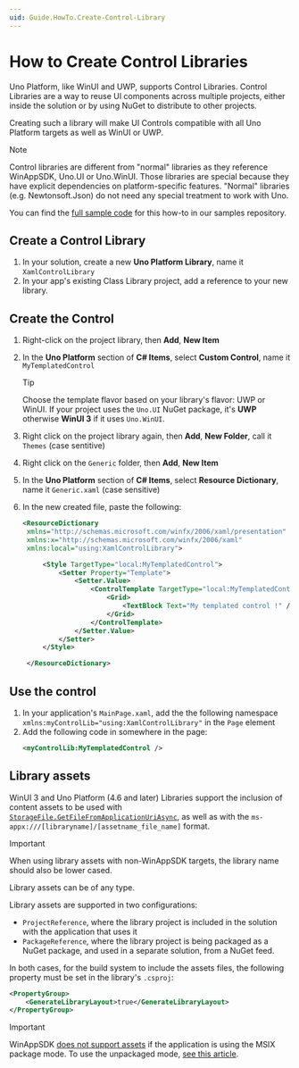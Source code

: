 ```yaml
---
uid: Guide.HowTo.Create-Control-Library
---
```

# How to Create Control Libraries

Uno Platform, like WinUI and UWP, supports Control Libraries. Control Libraries are a way to reuse UI components across multiple projects, either inside the solution or by using NuGet to distribute to other projects.

Creating such a library will make UI Controls compatible with all Uno Platform targets as well as WinUI or UWP.

> [!NOTE]
> Control libraries are different from "normal" libraries as they reference WinAppSDK, Uno.UI or Uno.WinUI. Those libraries are special because they have explicit dependencies on platform-specific features. "Normal" libraries (e.g. Newtonsoft.Json) do not need any special treatment to work with Uno.

You can find the [full sample code](https://github.com/unoplatform/Uno.Samples/blob/master/UI/ControlLibrary) for this how-to in our samples repository.

## Create a Control Library

1. In your solution, create a new **Uno Platform Library**, name it `XamlControlLibrary`
1. In your app's existing Class Library project, add a reference to your new library.

## Create the Control
1. Right-click on the project library, then **Add**, **New Item**
1. In the **Uno Platform** section of **C# Items**, select **Custom Control**, name it `MyTemplatedControl`
   > [!TIP]
   > Choose the template flavor based on your library's flavor: UWP or WinUI. If your project uses the `Uno.UI` NuGet package, it's **UWP** otherwise **WinUI 3** if it uses `Uno.WinUI`.

1. Right click on the project library again, then **Add**, **New Folder**, call it `Themes` (case sentitive)
1. Right click on the `Generic` folder, then **Add**, **New Item**
1. In the **Uno Platform** section of **C# Items**, select **Resource Dictionary**, name it `Generic.xaml` (case sensitive)
1. In the new created file, paste the following:
   ```xml
   <ResourceDictionary
    xmlns="http://schemas.microsoft.com/winfx/2006/xaml/presentation"
    xmlns:x="http://schemas.microsoft.com/winfx/2006/xaml"
    xmlns:local="using:XamlControlLibrary">

        <Style TargetType="local:MyTemplatedControl">
            <Setter Property="Template">
                <Setter.Value>
                    <ControlTemplate TargetType="local:MyTemplatedControl">
                        <Grid>
                            <TextBlock Text="My templated control !" />
                        </Grid>
                    </ControlTemplate>
                </Setter.Value>
            </Setter>
        </Style>

    </ResourceDictionary>
   ```

## Use the control

1. In your application's `MainPage.xaml`, add the the following namespace `xmlns:myControlLib="using:XamlControlLibrary"` in the `Page` element
2. Add the following code in somewhere in the page:
   ```xml
   <myControlLib:MyTemplatedControl />
   ```

## Library assets

WinUI 3 and Uno Platform (4.6 and later) Libraries support the inclusion of content assets to be used with [`StorageFile.GetFileFromApplicationUriAsync`](../features/file-management.md#support-for-storagefilegetfilefromapplicationuriasync), as well as with the `ms-appx:///[libraryname]/[assetname_file_name]` format.

> [!IMPORTANT]
> When using library assets with non-WinAppSDK targets, the library name should also be lower cased.

Library assets can be of any type.

Library assets are supported in two configurations:
- `ProjectReference`, where the library project is included in the solution with the application that uses it
- `PackageReference`, where the library project is being packaged as a NuGet package, and used in a separate solution, from a NuGet feed.

In both cases, for the build system to include the assets files, the following property must be set in the library's `.csproj`:

```xml
<PropertyGroup>
    <GenerateLibraryLayout>true</GenerateLibraryLayout>
</PropertyGroup>
```

> [!IMPORTANT]
> WinAppSDK [does not support assets](https://github.com/microsoft/microsoft-ui-xaml/issues/6429) if the application is using the MSIX package mode. To use the unpackaged mode, [see this article](../features/winapp-sdk-specifics.md#unpackaged-application-support).
